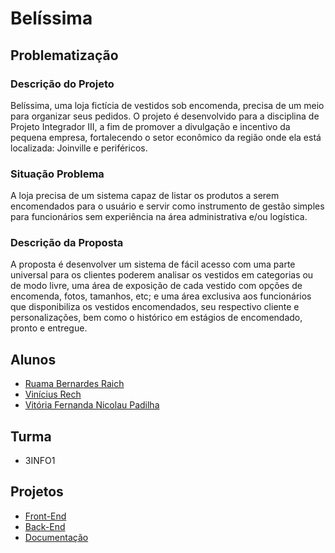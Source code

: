 # Belíssima

## Problematização

### Descrição do Projeto
Belíssima, uma loja fictícia de vestidos sob encomenda, precisa de um meio para organizar seus pedidos. O projeto é desenvolvido para a disciplina de Projeto Integrador III, a fim de promover a divulgação e incentivo da pequena empresa, fortalecendo o setor econômico da região onde ela está localizada: Joinville e periféricos. 

### Situação Problema
A loja precisa de um sistema capaz de listar os produtos a serem encomendados para o usuário e servir como instrumento de gestão simples para funcionários sem experiência na área administrativa e/ou logística.

### Descrição da Proposta
A proposta é desenvolver um sistema de fácil acesso com uma parte universal para os clientes poderem analisar os vestidos em categorias ou de modo livre, uma área de exposição de cada vestido com opções de encomenda, fotos, tamanhos, etc; e uma área exclusiva aos funcionários que disponibiliza os vestidos encomendados, seu respectivo cliente e personalizações, bem como o histórico em estágios de encomendado, pronto e entregue.

## Alunos
- [Ruama Bernardes Raich](https://github.com/bernardesraischruama)
- [Vinícius Rech](https://github.com/ViniRech)
- [Vitória Fernanda Nicolau Padilha](https://github.com/fernandapadilha)
  
## Turma
- 3INFO1

## Projetos
- [Front-End](https://github.com/projeto-belissima/front-end.git)
- [Back-End](https://github.com/projeto-belissima/back-end.git)
- [Documentação](https://github.com/projeto-belissima/documentacao.git)
